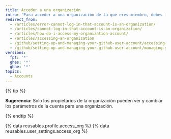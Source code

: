```yaml
---
title: Acceder a una organización
intro: 'Para acceder a una organización de la que eres miembro, debes iniciar sesión en tu cuenta de usuario personal.'
redirect_from:
  - /articles/error-cannot-log-in-that-account-is-an-organization/
  - /articles/cannot-log-in-that-account-is-an-organization/
  - /articles/how-do-i-access-my-organization-account/
  - /articles/accessing-an-organization
  - /github/setting-up-and-managing-your-github-user-account/accessing-an-organization
  - /github/setting-up-and-managing-your-github-user-account/managing-your-membership-in-organizations/accessing-an-organization
versions:
  fpt: '*'
  ghes: '*'
  ghae: '*'
topics:
  - Accounts
---
```


{% tip %}

**Sugerencia:** Solo los propietarios de la organización pueden ver y cambiar los parámetros de la cuenta para una organización.

{% endtip %}

{% data reusables.profile.access_org %}
{% data reusables.user_settings.access_org %}
